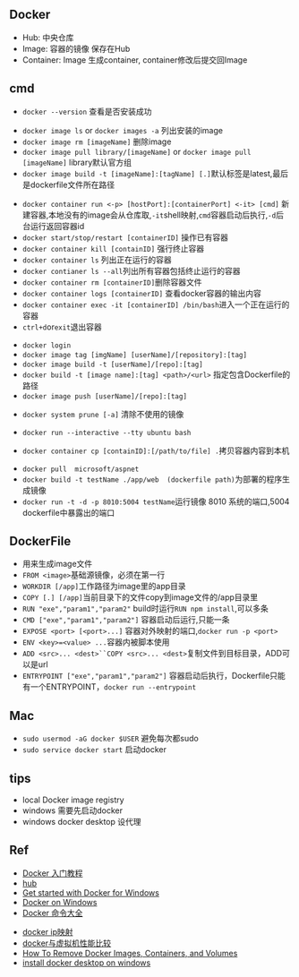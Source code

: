 ## Docker
+ Hub: 中央仓库 
+ Image: 容器的镜像 保存在Hub
+ Container: Image 生成container, container修改后提交回Image

## cmd
+ `docker --version`  查看是否安装成功
<!-- image -->
+ `docker image ls` or `docker images -a` 列出安装的image
+ `docker image rm [imageName]` 删除image
+ `docker image pull library/[imageName]` or `docker image pull [imageName]` library默认官方组
+ `docker image build -t [imageName]:[tagName] [.]`默认标签是latest,最后是dockerfile文件所在路径
<!-- container -->
+ `docker container run <-p> [hostPort]:[containerPort] <-it> [cmd]` 新建容器,本地没有的image会从仓库取,`-it`shell映射,`cmd`容器启动后执行,`-d`后台运行返回容器id
+ `docker start/stop/restart [containerID]` 操作已有容器
+ `docker container kill [containID]` 强行终止容器
+ `docker container ls` 列出正在运行的容器
+ `docker contianer ls --all`列出所有容器包括终止运行的容器
+ `docker container rm [containerID]`删除容器文件
+ `docker container logs [containerID]` 查看docker容器的输出内容
+ `docker container exec -it [containerID] /bin/bash`进入一个正在运行的容器
+ `ctrl+d`or`exit`退出容器
<!-- deploy -->
+ `docker login`
+ `docker image tag [imgName] [userName]/[repository]:[tag]`
+ `docker image build -t [userName]/[repo]:[tag]`
+ `docker build -t [image name]:[tag] <path>/<url>` 指定包含Dockerfile的路径
+ `docker image push [userName]/[repo]:[tag]`
<!-- 清除 -->
+ `docker system prune [-a]` 清除不使用的镜像
<!-- example -->
+ `docker run --interactive --tty ubuntu bash`
<!-- other -->
+ `docker container cp [containID]:[/path/to/file] .`拷贝容器内容到本机
<!-- practice -->
+ `docker pull  microsoft/aspnet`
+ `docker build -t testName ./app/web  (dockerfile path)`为部署的程序生成镜像
+ `docker run -t -d -p 8010:5004 testName`运行镜像  8010 系统的端口,5004 dockerfile中暴露出的端口


## DockerFile
+ 用来生成image文件
+ `FROM <image>`基础源镜像，必须在第一行
+ `WORKDIR [/app]`工作路径为image里的app目录
+ `COPY [.] [/app]`当前目录下的文件copy到image文件的/app目录里
+ `RUN "exe","param1","param2"` build时运行`RUN npm install`,可以多条
+ `CMD ["exe","param1","param2"]` 容器启动后运行,只能一条
+ `EXPOSE <port> [<port>...]` 容器对外映射的端口,`docker run -p <port>`
+ `ENV <key>=<value> ...`容器内被脚本使用
+ `ADD <src>... <dest>``COPY <src>... <dest>`复制文件到目标目录，ADD可以是url
+ `ENTRYPOINT ["exe","param1","param2"]` 容器启动后执行，Dockerfile只能有一个ENTRYPOINT，`docker run --entrypoint`

## Mac
+ `sudo usermod -aG docker $USER` 避免每次都sudo
+ `sudo service docker start` 启动docker


## tips
+ local Docker image registry
+ windows 需要先启动docker
+ windows docker desktop 设代理

## Ref
+ [Docker 入门教程](https://www.ruanyifeng.com/blog/2018/02/docker-tutorial.html)
+ [hub](https://hub.docker.com)
+ [Get started with Docker for Windows](https://docs.docker.com/docker-for-windows/)
+ [Docker on Windows](https://docs.microsoft.com/en-us/virtualization/windowscontainers/manage-docker/configure-docker-daemon)
+ [Docker 命令大全](http://www.runoob.com/docker/docker-command-manual.html)
<!-- other -->
+ [docker ip映射](https://www.cnblogs.com/brock0624/p/9788710.html)
+ [docker与虚拟机性能比较](http://blog.csdn.net/cbl709/article/details/43955687)
+ [How To Remove Docker Images, Containers, and Volumes](https://www.digitalocean.com/community/tutorials/how-to-remove-docker-images-containers-and-volumes)
+ [install docker desktop on windows](https://docs.docker.com/docker-for-windows/install/)